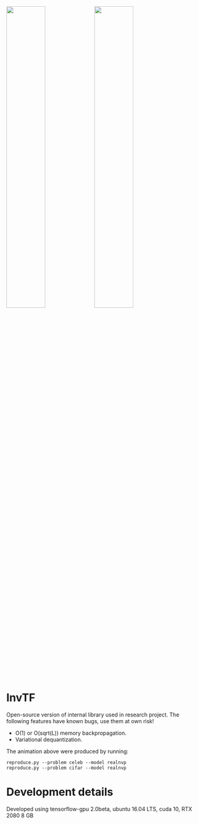 <div style="width: 100%; text-align: left; ">
<img src="animations/celeb.gif" width="45%">
<img src="animations/cifar10.gif" width="45%">
</div>

# InvTF
Open-source version of internal library used in research project. The following features have known bugs, use them at own risk! 
- O(1) or O(sqrt(L)) memory backpropagation.
- Variational dequantization. 

The animation above were produced by running:  
```
reproduce.py --problem celeb --model realnvp
reproduce.py --problem cifar --model realnvp
```

# Development details
Developed using tensorflow-gpu 2.0beta, ubuntu 16.04 LTS, cuda 10, RTX 2080 8 GB
